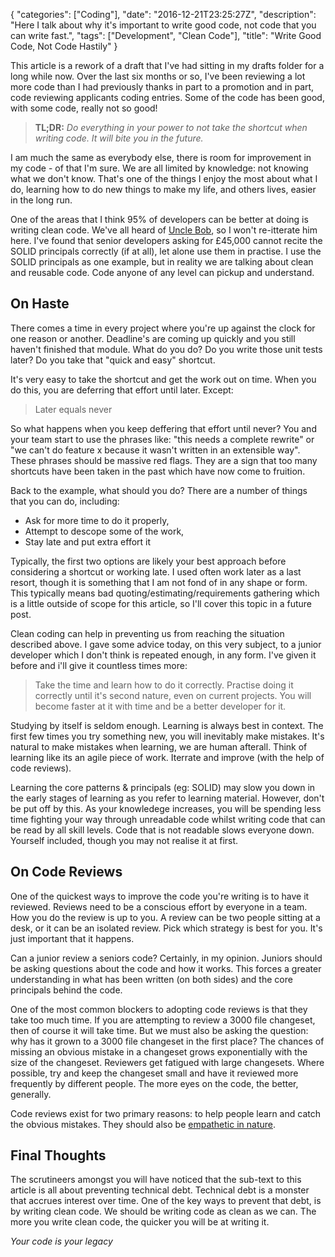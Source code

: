 {
   "categories": ["Coding"],
   "date": "2016-12-21T23:25:27Z",
   "description": "Here I talk about why it's important to write good code, not code that you can write fast.",
   "tags": ["Development", "Clean Code"],
   "title": "Write Good Code, Not Code Hastily"
}

This article is a rework of a draft that I've had sitting in my drafts folder for a long while now. Over the last six months or so, I've been reviewing a lot more code than I had previously thanks in part to a promotion and in part, code reviewing applicants coding entries. Some of the code has been good, with some code, really not so good!
<!--more-->

> **TL;DR:** *Do everything in your power to not take the shortcut when writing code. It will bite you in the future.*

I am much the same as everybody else, there is room for improvement in my code - of that I'm sure. We are all limited by knowledge: not knowing what we don't know. That's one of the things I enjoy the most about what I do, learning how to do new things to make my life, and others lives, easier in the long run.

One of the areas that I think 95% of developers can be better at doing is writing clean code. We've all heard of [Uncle Bob](https://cleancoders.com/), so I won't re-itterate him here. I've found that senior developers asking for £45,000 cannot recite the SOLID principals correctly (if at all), let alone use them in practise. I use the SOLID principals as one example, but in reality we are talking about clean and reusable code. Code anyone of any level can pickup and understand.

## On Haste

There comes a time in every project where you're up against the clock for one reason or another. Deadline's are coming up quickly and you still haven't finished that module. What do you do? Do you write those unit tests later? Do you take that "quick and easy" shortcut.

It's very easy to take the shortcut and get the work out on time. When you do this, you are deferring that effort until later. Except:

> Later equals never

So what happens when you keep deffering that effort until never? You and your team start to use the phrases like: "this needs a complete rewrite" or "we can't do feature x because it wasn't written in an extensible way". These phrases should be massive red flags. They are a sign that too many shortcuts have been taken in the past which have now come to fruition.

Back to the example, what should you do? There are a number of things that you can do, including:

- Ask for more time to do it properly,
- Attempt to descope some of the work,
- Stay late and put extra effort it

Typically, the first two options are likely your best approach before considering a shortcut or working late. I used often work later as a last resort, though it is something that I am not fond of in any shape or form. This typically means bad quoting/estimating/requirements gathering which is a little outside of scope for this article, so I'll cover this topic in a future post.

Clean coding can help in preventing us from reaching the situation described above. I gave some advice today, on this very subject, to a junior developer which I don't think is repeated enough, in any form. I've given it before and i'll give it countless times more:

> Take the time and learn how to do it correctly. Practise doing it correctly until it's second nature, even on current projects. You will become faster at it with time and be a better developer for it.  

Studying by itself is seldom enough. Learning is always best in context. The first few times you try something new, you will inevitably make mistakes. It's natural to make mistakes when learning, we are human afterall. Think of learning like its an agile piece of work. Iterrate and improve (with the help of code reviews). 

Learning the core patterns & principals (eg: SOLID) may slow you down in the early stages of learning as you refer to learning material. However, don't be put off by this. As your knowledege increases, you will be spending less time fighting your way through unreadable code whilst writing code that can be read by all skill levels. Code that is not readable slows everyone down. Yourself included, though you may not realise it at first.

## On Code Reviews

One of the quickest ways to improve the code you're writing is to have it reviewed. Reviews need to be a conscious effort by everyone in a team. How you do the review is up to you. A review can be two people sitting at a desk, or it can be an isolated review. Pick which strategy is best for you. It's just important that it happens. 

Can a junior review a seniors code? Certainly, in my opinion. Juniors should be asking questions about the code and how it works. This forces a greater understanding in what has been written (on both sides) and the core  principals behind the code.

One of the most common blockers to adopting code reviews is that they take too much time. If you are attempting to review a 3000 file changeset, then of course it will take time. But we must also be asking the question: why has it grown to a 3000 file changeset in the first place? The chances of missing an obvious mistake in a changeset grows exponentially with the size of the changeset. Reviewers get fatigued with large changesets. Where possible, try and keep the changeset small and have it reviewed more frequently by different people. The more eyes on the code, the better, generally.

Code reviews exist for two primary reasons: to help people learn and catch the obvious mistakes. They should also be [empathetic in nature](https://slack.engineering/on-empathy-pull-requests-979e4257d158). 

## Final Thoughts

The scrutineers amongst you will have noticed that the sub-text to this article is all about preventing technical debt. Technical debt is a monster that accrues interest over time. One of the key ways to prevent that debt, is by writing clean code. We should be writing code as clean as we can. The more you write clean code, the quicker you will be at writing it. 

*Your code is your legacy*